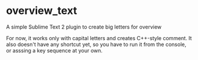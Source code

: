 overview_text
=============

A simple Sublime Text 2 plugin to create big letters for overview

For now, it works only with capital letters and creates C++-style comment. 
It also doesn't have any shortcut yet, so you have to run it from the console, or asssing a key sequence at your own.